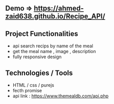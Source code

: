 ## Demo => https://ahmed-zaid638.github.io/Recipe_API/

## Project Functionalities
- api search recips by name of the meal 
- get the meal name , image , description
- fully responsive design 


## Technologies / Tools
- HTML / css / purejs
- fecth promise  
- api link : https://www.themealdb.com/api.php

